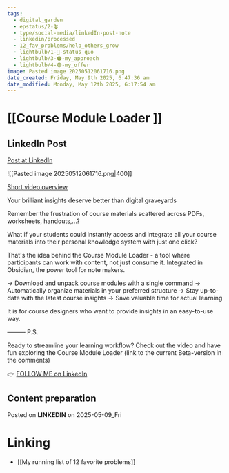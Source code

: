 ```yaml
---
tags:
  - digital_garden
  - epstatus/2-🪴
  - type/social-media/linkedIn-post-note
  - linkedin/processed
  - 12_fav_problems/help_others_grow
  - lightbulb/1-🔴-status_quo
  - lightbulb/3-🟠-my_approach
  - lightbulb/4-🟢-my_offer
image: Pasted image 20250512061716.png
date_created: Friday, May 9th 2025, 6:47:36 am
date_modified: Monday, May 12th 2025, 6:17:54 am
---
```

# [[Course Module Loader ]]
## LinkedIn Post
[Post at LinkedIn](https://www.linkedin.com/posts/sebastiankamilli_your-brilliant-insights-deserve-better-than-activity-7326485360127975424-O2Tl?utm_source=share&utm_medium=member_desktop&rcm=ACoAAA1M1pkBgWCYPhT45EpfLiHzViQqRWNCIv4)

![[Pasted image 20250512061716.png|400]]

[Short video overview](https://youtu.be/Olt0Lyup8pI)

Your brilliant insights deserve better than digital graveyards

Remember the frustration of course materials scattered across PDFs, worksheets, handouts,...? 

What if your students could instantly access and integrate all your course materials into their personal knowledge system with just one click?

That's the idea behind the Course Module Loader - a tool where participants can work with content, not just consume it. Integrated in Obsidian, the power tool for note makers.

→ Download and unpack course modules with a single command 
→ Automatically organize materials in your preferred structure 
→ Stay up-to-date with the latest course insights
→ Save valuable time for actual learning

It is for course designers who want to provide insights in an easy-to-use way.

———
P.S.

Ready to streamline your learning workflow? 
Check out the video and have fun exploring the Course Module Loader 
(link to the current Beta-version in the comments)

👉 [FOLLOW ME on LinkedIn](https://www.linkedin.com/comm/mynetwork/discovery-see-all?usecase=PEOPLE_FOLLOWS&followMember=sebastiankamilli)

## Content preparation

Posted on **LINKEDIN** on 2025-05-09_Fri
# Linking
+ [[My running list of 12 favorite problems]]